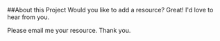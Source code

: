
##About this Project
Would you like to add a resource? Great! I'd love to hear from you.

Please email me your resource. Thank you.
